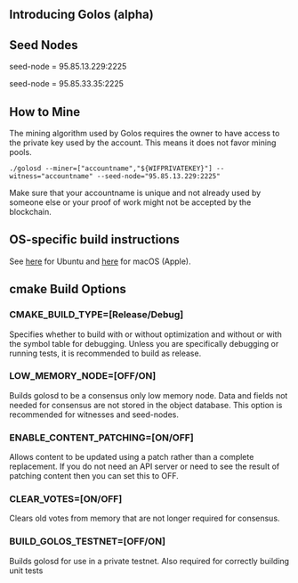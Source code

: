 Introducing Golos (alpha)
-----------------

Seed Nodes
----------

seed-node = 95.85.13.229:2225

seed-node = 95.85.33.35:2225


How to Mine
-----------

The mining algorithm used by Golos requires the owner to have access to the private key
used by the account. This means it does not favor mining pools.

    ./golosd --miner=["accountname","${WIFPRIVATEKEY}"] --witness="accountname" --seed-node="95.85.13.229:2225"

Make sure that your accountname is unique and not already used by someone else or your proof of work
might not be accepted by the blockchain.

OS-specific build instructions
------------------------------

See [here](https://wiki.golos.io/3-guides/ubuntu_guide.html) for Ubuntu and [here](https://wiki.golos.io/3-guides/osx_guide.html) for macOS (Apple).

cmake Build Options
--------------------------

### CMAKE_BUILD_TYPE=[Release/Debug]

Specifies whether to build with or without optimization and without or with the symbol table for debugging. Unless you are specifically
debugging or running tests, it is recommended to build as release.

### LOW_MEMORY_NODE=[OFF/ON]

Builds golosd to be a consensus only low memory node. Data and fields not needed for consensus are not stored in the object database.
This option is recommended for witnesses and seed-nodes.

### ENABLE_CONTENT_PATCHING=[ON/OFF]

Allows content to be updated using a patch rather than a complete replacement.
If you do not need an API server or need to see the result of patching content then you can set this to OFF.

### CLEAR_VOTES=[ON/OFF]

Clears old votes from memory that are not longer required for consensus.

### BUILD_GOLOS_TESTNET=[OFF/ON]

Builds golosd for use in a private testnet. Also required for correctly building unit tests
